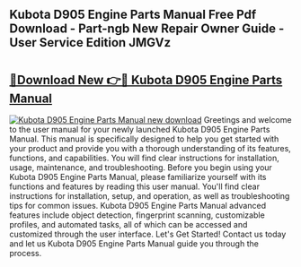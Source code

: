 ## Kubota D905 Engine Parts Manual Free Pdf Download - Part-ngb New Repair Owner Guide - User Service Edition JMGVz

# <h2><a href="http://bc45281.oget.top/?id=Kubota+D905+Engine+Parts+Manual">🔗Download New 👉🔴 Kubota D905 Engine Parts Manual</a></h2>

[![Kubota D905 Engine Parts Manual new download](https://i.imgur.com/5g1atiW.png)](http://bc45281.oget.top/?id=Kubota+D905+Engine+Parts+Manual)
Greetings and welcome to the user manual for your newly launched Kubota D905 Engine Parts Manual. This manual is specifically designed to help you get started with your product and provide you with a thorough understanding of its features, functions, and capabilities. You will find clear instructions for installation, usage, maintenance, and troubleshooting. Before you begin using your Kubota D905 Engine Parts Manual, please familiarize yourself with its functions and features by reading this user manual. You'll find clear instructions for installation, setup, and operation, as well as troubleshooting tips for common issues. Kubota D905 Engine Parts Manual advanced features include object detection, fingerprint scanning, customizable profiles, and automated tasks, all of which can be accessed and customized through the user interface. Let's Get Started! Contact us today and let us Kubota D905 Engine Parts Manual guide you through the process.
